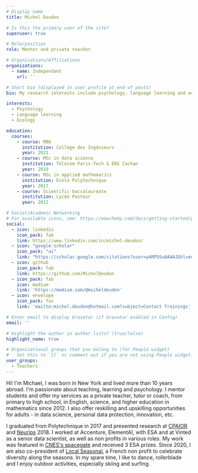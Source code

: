 ```yaml
---
# Display name
title: Michel Deudon

# Is this the primary user of the site?
superuser: true

# Role/position
role: Mentor and private teacher

# Organizations/Affiliations
organizations:
  - name: Independant
    url: ''

# Short bio (displayed in user profile at end of posts)
bio: My research interests include psychology, language learning and ecology.

interests:
  - Psychology
  - Language learning
  - Ecology

education:
  courses:
    - course: MBA
      institution: Collège des Ingénieurs
      year: 2021
    - course: MSc in data science
      institution: Télécom Paris-Tech & ENS Cachan
      year: 2019
    - course: MSc in applied mathematics
      institution: Ecole Polytechnique
      year: 2017
    - course: Scientific baccalaureate
      institution: Lycée Pasteur
      year: 2012

# Social/Academic Networking
# For available icons, see: https://wowchemy.com/docs/getting-started/page-builder/#icons
social:
  - icon: linkedin
    icon_pack: fab
    link: https://www.linkedin.com/in/michel-deudon/
  - icon: "google-scholar"
    icon_pack: "ai"
    link: "https://scholar.google.com/citations?user=p4RP5SoAAAAJ&hl=en"
  - icon: github
    icon_pack: fab
    link: https://github.com/MichelDeudon
  - icon_pack: fab
    icon: medium
    link: 'https://medium.com/@micheldeudon'
  - icon: envelope
    icon_pack: fas
    link: 'mailto:michel.deudon@hotmail.com?subject=Contact Trainings'

# Enter email to display Gravatar (if Gravatar enabled in Config)
email: ''

# Highlight the author in author lists? (true/false)
highlight_name: true

# Organizational groups that you belong to (for People widget)
#   Set this to `[]` or comment out if you are not using People widget.
user_groups:
  - Teachers
---
```


Hi! I'm Michael, I was born in New York and lived more than 10 years abroad. I'm passionate about teaching, learning and psychology. I mentor students and offer my services as a private teacher, tutor or coach, from primary to high school, in English, science, and higher education in mathematics since 2012. I also offer reskilling and upskilling opportunities for adults - in data science, personal data protection, innovation, etc.

I graduated from Polytechnique in 2017 and presented research at [CPAIOR](https://hanalog.ca/wp-content/uploads/2018/11/cpaior-learning-heuristics-6.pdf) and [Neurips](https://papers.nips.cc/paper/2018/hash/97e8527feaf77a97fc38f34216141515-Abstract.html) 2018. I worked at Accenture, ElementAI, with ESA and at Vinted as a senior data scientist, as well as non profits in various roles. My work was featured in [CNES's spacegate](https://spacegate.cnes.fr/fr/covid-19-venise-sans-les-bateaux) and received 3 ESA prizes. Since 2020, I am also co-president of [Local Seasonal](https://www.local-seasonal.org/en/), a French non profit to celebrate diversity along the seasons. In my spare time, I like to dance, rollerblade and I enjoy outdoor activities, especially skiing and surfing.
